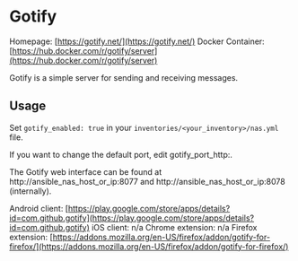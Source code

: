 
# Gotify

Homepage: [https://gotify.net/](https://gotify.net/)
Docker Container: [https://hub.docker.com/r/gotify/server](https://hub.docker.com/r/gotify/server)

Gotify is a simple server for sending and receiving messages.

## Usage

Set `gotify_enabled: true` in your `inventories/<your_inventory>/nas.yml` file.

If you want to change the default port, edit gotify_port_http:.

The Gotify web interface can be found at http://ansible_nas_host_or_ip:8077 and http://ansible_nas_host_or_ip:8078 (internally).

Android client: [https://play.google.com/store/apps/details?id=com.github.gotify](https://play.google.com/store/apps/details?id=com.github.gotify)
iOS client: n/a
Chrome extension: n/a
Firefox extension: [https://addons.mozilla.org/en-US/firefox/addon/gotify-for-firefox/](https://addons.mozilla.org/en-US/firefox/addon/gotify-for-firefox/)
